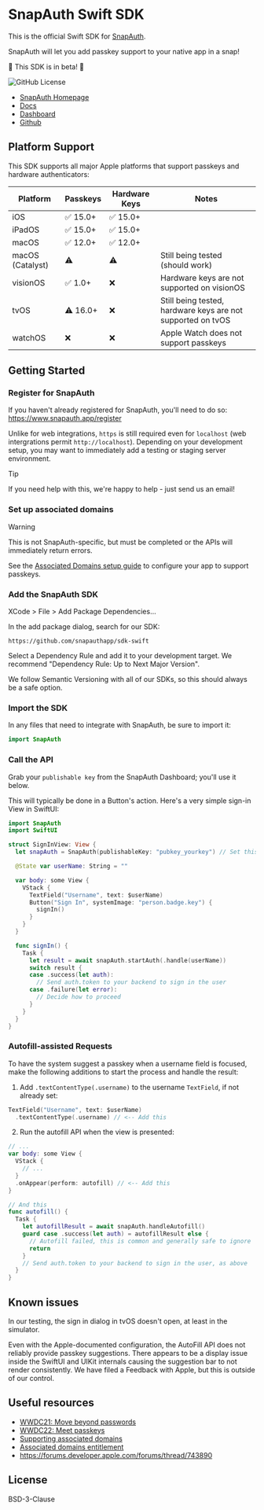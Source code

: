 # SnapAuth Swift SDK

This is the official Swift SDK for [SnapAuth](https://www.snapauth.app?utm_source=GitHub&utm_campaign=sdk&utm_content=sdk-swift).

SnapAuth will let you add passkey support to your native app in a snap!

🚧 This SDK is in beta! 🚧

![GitHub License](https://img.shields.io/github/license/snapauthapp/sdk-typescript)

- [SnapAuth Homepage](https://www.snapauth.app?utm_source=GitHub&utm_campaign=sdk&utm_content=sdk-swift)
- [Docs](https://docs.snapauth.app)
- [Dashboard](https://dashboard.snapauth.app)
- [Github](https://github.com/snapauthapp/sdk-swift)

## Platform Support

This SDK supports all major Apple platforms that support passkeys and hardware authenticators:

Platform | Passkeys | Hardware Keys | Notes
--- | --- | --- | ---
iOS | ✅ 15.0+ | ✅ 15.0+ |
iPadOS | ✅ 15.0+ | ✅ 15.0+ |
macOS | ✅ 12.0+ | ✅ 12.0+ |
macOS (Catalyst) | ⚠️ | ⚠️ | Still being tested (should work)
visionOS | ✅ 1.0+ | ❌ | Hardware keys are not supported on visionOS
tvOS | ⚠️ 16.0+ | ❌ | Still being tested, hardware keys are not supported on tvOS
watchOS | ❌ | ❌ | Apple Watch does not support passkeys

## Getting Started

### Register for SnapAuth

If you haven't already registered for SnapAuth, you'll need to do so: https://www.snapauth.app/register

Unlike for web integrations, `https` is still required even for `localhost` (web intergrations permit `http://localhost`).
Depending on your development setup, you may want to immediately add a testing or staging server environment.

> [!TIP]
> If you need help with this, we're happy to help - just send us an email!

### Set up associated domains

> [!WARNING]
> This is not SnapAuth-specific, but must be completed or the APIs will immediately return errors.

See the [Associated Domains setup guide](/DOMAINS.md) to configure your app to support passkeys.

### Add the SnapAuth SDK

XCode > File > Add Package Dependencies...

In the add package dialog, search for our SDK:

```
https://github.com/snapauthapp/sdk-swift
```

Select a Dependency Rule and add it to your development target.
We recommend "Dependency Rule: Up to Next Major Version".

We follow Semantic Versioning with all of our SDKs, so this should always be a safe option.

### Import the SDK

In any files that need to integrate with SnapAuth, be sure to import it:

```swift
import SnapAuth
```

### Call the API

Grab your `publishable key` from the SnapAuth Dashboard; you'll use it below.

This will typically be done in a Button's action.
Here's a very simple sign-in View in SwiftUI:

```swift
import SnapAuth
import SwiftUI

struct SignInView: View {
  let snapAuth = SnapAuth(publishableKey: "pubkey_yourkey") // Set this value!

  @State var userName: String = ""

  var body: some View {
    VStack {
      TextField("Username", text: $userName)
      Button("Sign In", systemImage: "person.badge.key") {
        signIn()
      }
    }
  }

  func signIn() {
    Task {
      let result = await snapAuth.startAuth(.handle(userName))
      switch result {
      case .success(let auth):
        // Send auth.token to your backend to sign in the user
      case .failure(let error):
        // Decide how to proceed
      }
    }
  }
}
```

### Autofill-assisted Requests

To have the system suggest a passkey when a username field is focused, make the following additions to start the process and handle the result:

1. Add `.textContentType(.username)` to the username `TextField`, if not already set:

```swift
TextField("Username", text: $userName)
  .textContentType(.username) // <-- Add this
```

2. Run the autofill API when the view is presented:

```swift
// ...
var body: some View {
  VStack {
    // ...
  }
  .onAppear(perform: autofill) // <-- Add this
}

// And this
func autofill() {
  Task {
    let autofillResult = await snapAuth.handleAutofill()
    guard case .success(let auth) = autofillResult else {
      // Autofill failed, this is common and generally safe to ignore
      return
    }
    // Send auth.token to your backend to sign in the user, as above
  }
}
```


## Known issues

In our testing, the sign in dialog in tvOS doesn't open, at least in the simulator.

Even with the Apple-documented configuration, the AutoFill API does not reliably provide passkey suggestions.
There appears to be a display issue inside the SwiftUI and UIKit internals causing the suggestion bar to not render consistently.
We have filed a Feedback with Apple, but this is outside of our control.

## Useful resources

 - [WWDC21: Move beyond passwords](https://developer.apple.com/videos/play/wwdc2021/10106/)
 - [WWDC22: Meet passkeys](https://developer.apple.com/videos/play/wwdc2022/10092/)
 - [Supporting associated domains](https://developer.apple.com/documentation/xcode/supporting-associated-domains)
 - [Associated domains entitlement](https://developer.apple.com/documentation/bundleresources/entitlements/com_apple_developer_associated-domains)
 - https://forums.developer.apple.com/forums/thread/743890

## License

BSD-3-Clause
